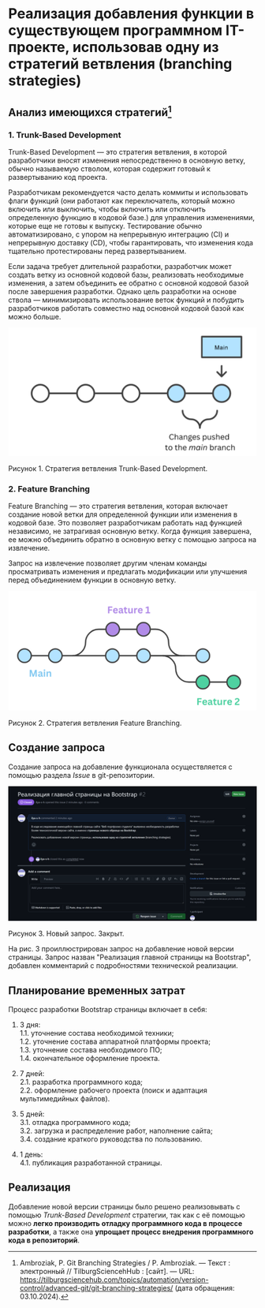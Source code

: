 # Реализация добавления функции в существующем программном IT-проекте, использовав одну из стратегий ветвления (branching strategies)
## Анализ имеющихся стратегий[^1]
[^1]: Ambroziak, P. Git Branching Strategies / P. Ambroziak. — Текст : электронный // TilburgSciencehHub : [сайт]. — URL: https://tilburgsciencehub.com/topics/automation/version-control/advanced-git/git-branching-strategies/ (дата обращения: 03.10.2024).
### 1. Trunk-Based Development

Trunk-Based Development — это стратегия ветвления, в которой разработчики вносят изменения непосредственно в основную ветку, обычно называемую стволом, которая содержит готовый к развертыванию код проекта.

Разработчикам рекомендуется часто делать коммиты и использовать флаги функций (они работают как переключатель, который можно включить или выключить, чтобы включить или отключить определенную функцию в кодовой базе.) для управления изменениями, которые еще не готовы к выпуску. Тестирование обычно автоматизировано, с упором на непрерывную интеграцию (CI) и непрерывную доставку (CD), чтобы гарантировать, что изменения кода тщательно протестированы перед развертыванием.

Если задача требует длительной разработки, разработчик может создать ветку из основной кодовой базы, реализовать необходимые изменения, а затем объединить ее обратно с основной кодовой базой после завершения разработки. Однако цель разработки на основе ствола — минимизировать использование веток функций и побудить разработчиков работать совместно над основной кодовой базой как можно больше.

![TBD](/4/2.png)

Рисунок 1. Стратегия ветвления Trunk-Based Development.

### 2. Feature Branching  

Feature Branching — это стратегия ветвления, которая включает создание новой ветки для определенной функции или изменения в кодовой базе. Это позволяет разработчикам работать над функцией независимо, не затрагивая основную ветку. Когда функция завершена, ее можно объединить обратно в основную ветку с помощью запроса на извлечение. 

Запрос на извлечение позволяет другим членам команды просматривать изменения и предлагать модификации или улучшения перед объединением функции в основную ветку.

![TBD](/4/3.png)

Рисунок 2. Стратегия ветвления Feature Branching.

## Создание запроса

Создание запроса на добавление функционала осуществляется с помощью раздела *Issue* в git-репозитории.

![TBD](/4/1.png)

Рисунок 3. Новый запрос. Закрыт.

На рис. 3 проиллюстрирован запрос на добавление новой версии страницы. Запрос назван "Реализация главной страницы на Bootstrap", добавлен комментарий с подробностями технической реализации.

## Планирование временных затрат

Процесс разработки Bootstrap страницы включает в себя:

1. 3 дня: <br /> 
1.1. уточнение состава необходимой техники; <br />
1.2. уточнение состава аппаратной платформы проекта; <br />
1.3. уточнение состава необходимого ПО; <br />
1.4. окончательное оформление проекта. <br />

2. 7 дней: <br />
2.1. разработка программного кода; <br />
2.2. оформление рабочего проекта (поиск и адаптация мультимедийных файлов). <br />

3. 5 дней: <br />
3.1. отладка программного кода; <br />
3.2. загрузка и распределение работ, наполнение сайта; <br />
3.4. создание краткого руководства по пользованию. <br />

4. 1 день: <br />
4.1. публикация разработанной страницы. <br />

## Реализация 

Добавление новой версии страницы было решено реализовывать с помощью *Trunk-Based Development* стратегии, так как с её помощью можно **легко производить отладку программного кода в процессе разработки**, а также она **упрощает процесс внедрения программного кода в репозиторий**.

